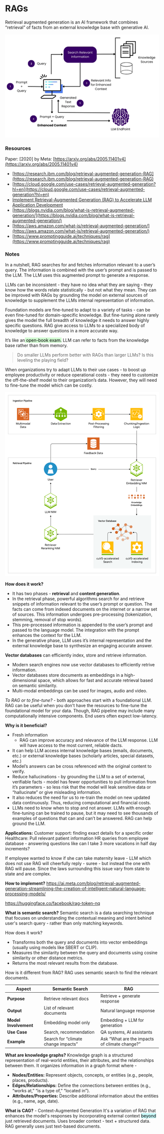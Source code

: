 # RAGs

Retrieval augmented generation is an AI framework that combines “retrieval” of facts from an external knowledge base with generative AI.

![alt text](<images/RAG flowchart.png>)
### Resources

Paper: [2020] by Meta: [https://arxiv.org/abs/2005.11401v4](https://arxiv.org/abs/2005.11401v4)
- [https://research.ibm.com/blog/retrieval-augmented-generation-RAG](https://research.ibm.com/blog/retrieval-augmented-generation-RAG)
- [https://cloud.google.com/use-cases/retrieval-augmented-generation?hl=en](https://cloud.google.com/use-cases/retrieval-augmented-generation?hl=en)
- [Implement Retrieval-Augmented Generation (RAG) to Accelerate LLM Application Development](https://www.intel.com/content/www/us/en/goal/how-to-implement-rag.html?cid=sem&source=sa360&campid=2025_ao_cbu_us_gmocoma_gmocrbu_awa_text-link_generic_exact_cd_HQ-COMM-EnterpriseAI-EG-EntAI-OBS_FC25023_google_b2b_is_non-pbm_intel&ad_group=RAG-General_Exact&intel_term=retrieval+augmented+generation&sa360id=43700081469669295&gad_source=1&gclid=Cj0KCQjwkN--BhDkARIsAD_mnIr9jCA1DI9mkEC9AptaC2l3ZKqgN5vybv8hjQ0mJrgo5g7ajEQNCuEaAkjsEALw_wcB&gclsrc=aw.ds)
- [https://blogs.nvidia.com/blog/what-is-retrieval-augmented-generation/](https://blogs.nvidia.com/blog/what-is-retrieval-augmented-generation/)
- [https://aws.amazon.com/what-is/retrieval-augmented-generation/](https://aws.amazon.com/what-is/retrieval-augmented-generation/)
- [https://www.promptingguide.ai/techniques/rag](https://www.promptingguide.ai/techniques/rag)

### Notes

In a nutshell, RAG searches for and fetches information relevant to a user’s query. The information is combined with the user’s prompt and is passed to the LLM. The LLM uses this augmented prompt to generate a response.

LLMs can be inconsistent - they have no idea what they are saying - they know how the words relate statistically - but not what they mean. They can be improved with RAGs by grounding the model on external sources of knowledge to supplement the LLMs internal representation of information.

Foundation models are fine-tuned to adapt to a variety of tasks - can be even fine-tuned for domain-specific knowledge. But fine-tuning alone rarely gives the model the full breadth of knowledge it needs to answer highly specific questions. RAG give access to LLMs to a specialized body of knowledge to answer questions in a more accurate way.

It’s like an<mark style="background: #BBFABBA6;"> open-book exam.</mark> LLM can refer to facts from the knowledge base rather than from memory.

> Do smaller LLMs perform better with RAGs than larger LLMs? Is this leveling the playing field?

When organizations try to adapt LLMs to their use cases - to boost up employee productivity or reduce operational costs - they need to customize the off-the-shelf model to their organization’s data. However, they will need to fine-tune the model which can be costly.

![alt text](<images/NVIDIA RAG flowchart.png>)

**How does it work?**
- It has two phases - **retrieval** and **content generation**.
- In the retrieval phase, powerful algorithms search for and retrieve snippets of information relevant to the user’s prompt or question. The facts can come from indexed documents on the internet or a narrow set of sources. This information undergoes pre-processing (tokenization, stemming, removal of stop words).
- This pre-processed information is appended to the user’s prompt and passed to the language model. The integration with the prompt enhances the context for the LLM.
- In the generative phase, LLM uses it’s internal representation and the external knowledge base to synthesize an engaging accurate answer.

**Vector databases** can efficiently index, store and retrieve information.
- Modern search engines now use vector databases to efficiently retrive information.
- Vector databases store documents as embeddings in a high-dimensional space, which allows for fast and accurate retrieval based on semantic similarity.
- Multi-modal embeddings can be used for images, audio and video.

*To RAG or to fine-tune?* - both approaches start with a foundational LLM. RAG can be useful when you don't have the resources to fine-tune the foundational model for your data. Though, RAG pipeline may include many computationally intensive components. End users often expect low-latency.

**Why is it beneficial?**

- Fresh information
    - RAG can improve accuracy and relevance of the LLM response. LLM will have access to the most current, reliable dacts.
- It can help LLM access internal knowledge bases (emails, documents, etc.) or external knowledge bases (scholarly articles, special datasets, etc.)
- Model’s answers can be cross referenced with the original content to verify.
- Reduce hallucinations - by grounding the LLM to a set of external, verifiable facts - model has fewer opportunities to pull information from it’s parameters - so less risk that the model will leak sensitive data or “hallucinate” or give misleading information.
- It also reduces the need for us to re-train the model on new updated data continuously. Thus, reducing computational and financial costs.
- LLMs need to know when to stop and not answer. LLMs with enough fine-tuning can be trained to pause, but it may need to see thousands of examples of questions that can and can’t be answered. RAG can help ground the LLM.

**Applications:**
Customer support: finding exact details for a specific order
Healthcare: Pull relevant patient information
HR queries from employee database - answering questions like can I take 3 more vacations in half day increments?

If employee wanted to know if she can take maternity leave - LLM which does not use RAG will cheerfully reply - suree - but instead the one with RAG will pause. Since the laws surrounding this issue vary from state to state and are complex.

**How to implement?**
https://ai.meta.com/blog/retrieval-augmented-generation-streamlining-the-creation-of-intelligent-natural-language-processing-models/

https://huggingface.co/facebook/rag-token-nq

**What is semantic search?**
Semantic search is a data searching technique that focuses on understanding the contextual meaning and intent behind user's search query - rather than only matching keywords. 

How does it work?
- Transforms both the query and documents into vector embeddings (usually using models like SBERT or CLIP).
- Measures the similarity between the query and documents using cosine similarity or other distance metrics.
- Returns the most relevant results from the database.

How is it different from RAG? RAG uses semantic search to find the relevant documents. 

| Aspect                | Semantic Search                     | RAG                                           |
| --------------------- | ----------------------------------- | --------------------------------------------- |
| **Purpose**           | Retrieve relevant docs              | Retrieve + generate response                  |
| **Output**            | List of relevant documents          | Natural language response                     |
| **Model Involvement** | Embedding model only                | Embedding + LLM for generation                |
| **Use Case**          | Search, recommendation              | QA systems, AI assistants                     |
| **Example**           | Search for “climate change impacts” | Ask “What are the impacts of climate change?” |

**What are knowledge graphs?**
Knowledge graph is a structured representation of real-world entities, their attributes, and the relationships between them. It organizes information in a graph format where - 
- **Nodes/Entities:** Represent objects, concepts, or entities (e.g., people, places, products).
- **Edges/Relationships:** Define the connections between entities (e.g., “works at,” “is a type of,” “located in”).
- **Attributes/Properties:** Describe additional information about the entities (e.g., name, age, date).

**What is CAG?** - Context-Augmented Generation
It's a variation of RAG that enhances the model's responses by incorporating external context <mark style="background: #ABF7F7A6;">beyond</mark> just retrieved documents. Uses broader context - text + structured data. RAG generally uses just text-based documents. 